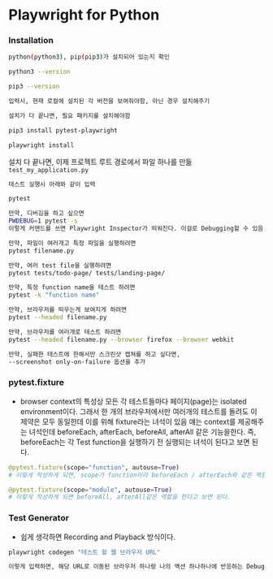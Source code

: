 # Playwright for Python


### Installation

```bash
python(python3), pip(pip3)가 설치되어 있는지 확인

python3 --version

pip3 --version

입력시, 현재 로컬에 설치된 각 버전을 보여줘야함, 아닌 경우 설치해주기
```

```bash
설치가 다 끝나면, 필요 패키지를 설치해야함

pip3 install pytest-playwright

playwright install
```

설치 다 끝나면, 이제 프로젝트 루트 경로에서 파일 하나를 만듦 `test_my_application.py`

```bash
테스트 실행시 아래와 같이 입력

pytest

만약, 디버깅을 하고 싶으면
PWDEBUG=1 pytest -s
이렇게 커맨드를 쓰면 Playwright Inspector가 띄워진다. 이걸로 Debugging할 수 있음

만약, 파일이 여러개고 특정 파일을 실행하려면 
pytest filename.py

만약, 여러 test file을 실행하려면
pytest tests/todo-page/ tests/landing-page/

만약, 특정 function name을 테스트 하려면
pytest -k "function name"

만약, 브라우저를 띄우는게 보여지게 하려면
pytest --headed filename.py

만약, 브라우저를 여러개로 테스트 하려면
pytest --headed filename.py --browser firefox --browser webkit

만약, 실패한 테스트에 한해서만 스크린샷 캡쳐를 하고 싶다면,
--screenshot only-on-failure 옵션을 추가
```

### pytest.fixture

- browser context의 특성상 모든 각 테스트들마다 페이지(page)는 isolated environment이다.
그래서 한 개의 브라우저에서만 여러개의 테스트를 돌려도 이 제약은 모두 동일한데 이를 위해 fixture라는 녀석이 있음
얘는 context를 제공해주는 녀석인데 beforeEach, afterEach, beforeAll, afterAll 같은 기능을한다.
즉, beforeEach는 각 Test function을 실행하기 전 실행되는 녀석이 된다고 보면 된다.

```python
@pytest.fixture(scope="function", autouse=True)
# 이렇게 작성하게 되면, scope가 function이라 beforeEach / afterEach와 같은 역할을하고,

@pytest.fixture(scope="module", autouse=True)
# 이렇게 작성하게 되면 beforeAll, afterAll같은 역할을 한다고 보면 된다.

```

### Test Generator

- 쉽게 생각하면 Recording and Playback 방식이다.
```bash
playwright codegen "테스트 할 웹 브라우저 URL"

이렇게 입력하면, 해당 URL로 이동된 브라우저 하나랑 나의 액션 하나하나에 반응하는 Debugger가 뜨는데, Recoding and Playback 방식을 사용할 수 있다.
```


